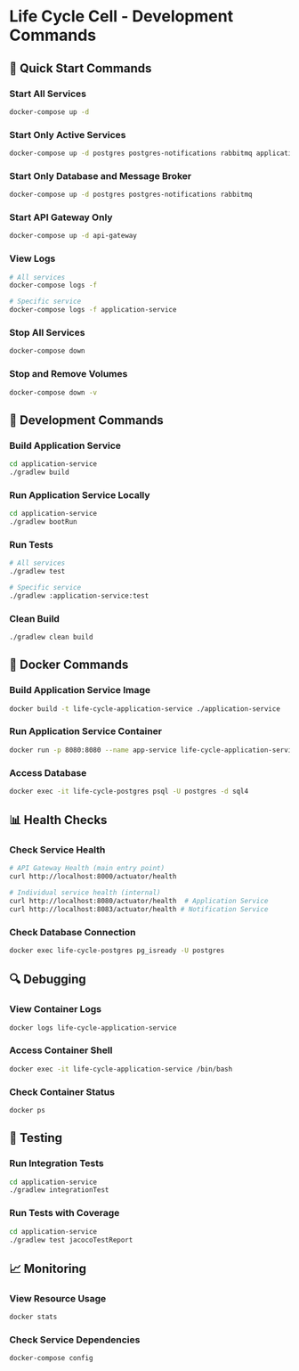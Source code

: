# Life Cycle Cell - Development Commands

## 🚀 Quick Start Commands

### Start All Services
```bash
docker-compose up -d
```

### Start Only Active Services
```bash
docker-compose up -d postgres postgres-notifications rabbitmq application-service notification-service api-gateway
```

### Start Only Database and Message Broker
```bash
docker-compose up -d postgres postgres-notifications rabbitmq
```

### Start API Gateway Only
```bash
docker-compose up -d api-gateway
```

### View Logs
```bash
# All services
docker-compose logs -f

# Specific service
docker-compose logs -f application-service
```

### Stop All Services
```bash
docker-compose down
```

### Stop and Remove Volumes
```bash
docker-compose down -v
```

## 🔧 Development Commands

### Build Application Service
```bash
cd application-service
./gradlew build
```

### Run Application Service Locally
```bash
cd application-service
./gradlew bootRun
```

### Run Tests
```bash
# All services
./gradlew test

# Specific service
./gradlew :application-service:test
```

### Clean Build
```bash
./gradlew clean build
```

## 🐳 Docker Commands

### Build Application Service Image
```bash
docker build -t life-cycle-application-service ./application-service
```

### Run Application Service Container
```bash
docker run -p 8080:8080 --name app-service life-cycle-application-service
```

### Access Database
```bash
docker exec -it life-cycle-postgres psql -U postgres -d sql4
```

## 📊 Health Checks

### Check Service Health
```bash
# API Gateway Health (main entry point)
curl http://localhost:8000/actuator/health

# Individual service health (internal)
curl http://localhost:8080/actuator/health  # Application Service
curl http://localhost:8083/actuator/health # Notification Service
```

### Check Database Connection
```bash
docker exec life-cycle-postgres pg_isready -U postgres
```

## 🔍 Debugging

### View Container Logs
```bash
docker logs life-cycle-application-service
```

### Access Container Shell
```bash
docker exec -it life-cycle-application-service /bin/bash
```

### Check Container Status
```bash
docker ps
```

## 🧪 Testing

### Run Integration Tests
```bash
cd application-service
./gradlew integrationTest
```

### Run Tests with Coverage
```bash
cd application-service
./gradlew test jacocoTestReport
```

## 📈 Monitoring

### View Resource Usage
```bash
docker stats
```

### Check Service Dependencies
```bash
docker-compose config
```
